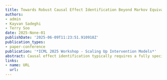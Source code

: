 ```yaml
---
title: Towards Robust Causal Effect Identification Beyond Markov Equivalence
authors:
- admin
- Kayvan Sadeghi
- Terry Soo
date: 2025-None-01
publishDate: '2025-06-09T11:23:51.910918Z'
publication_types:
- paper-conference
publication: '*ICML 2025 Workshop - Scaling Up Intervention Models*'
abstract: Causal effect identification typically requires a fully specified causal graph, which can be difficult to obtain in practice. We provide a sufficient criterion for identifying causal effects from a candidate set of Markov equivalence classes with added background knowledge, which represents cases where determining the causal graph up to a single Markov equivalence class is challenging. Such cases can happen, for example, when the untestable assumptions (e.g. faithfulness) that underlie causal discovery algorithms do not hold.
links:
- name: URL
  url: 
---
```

